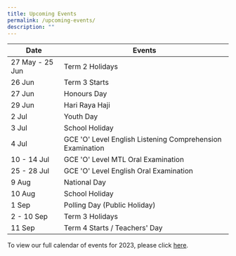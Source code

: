 ```yaml
---
title: Upcoming Events
permalink: /upcoming-events/
description: ""
---
```

| Date | Events |
| -------- | -------- |
| 27 May - 25 Jun     | Term 2 Holidays  |
|26 Jun | Term 3 Starts |
|27 Jun | Honours Day|
| 29 Jun | Hari Raya Haji |
|2 Jul | Youth Day |
| 3 Jul | School Holiday |
| 4 Jul | GCE 'O' Level English Listening Comprehension Examination |
| 10 - 14 Jul | GCE 'O' Level MTL Oral Examination |
|25 - 28 Jul | GCE 'O' Level English Oral Examination |
| 9 Aug | National Day |
| 10 Aug | School Holiday |
| 1 Sep| Polling Day (Public Holiday)| 
| 2 - 10 Sep | Term 3 Holidays |
| 11 Sep | Term 4 Starts / Teachers' Day |



To view our full calendar of events for 2023, please click [here](/about-us/our-calendar-of-events).